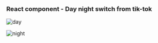 ### React component - Day night switch from tik-tok

![day](https://github.com/Dimazzz/funny-switch-from-tiktok/blob/master/pic/day.png?raw=true)

![night](https://github.com/Dimazzz/funny-switch-from-tiktok/blob/master/pic/night.png?raw=true)
